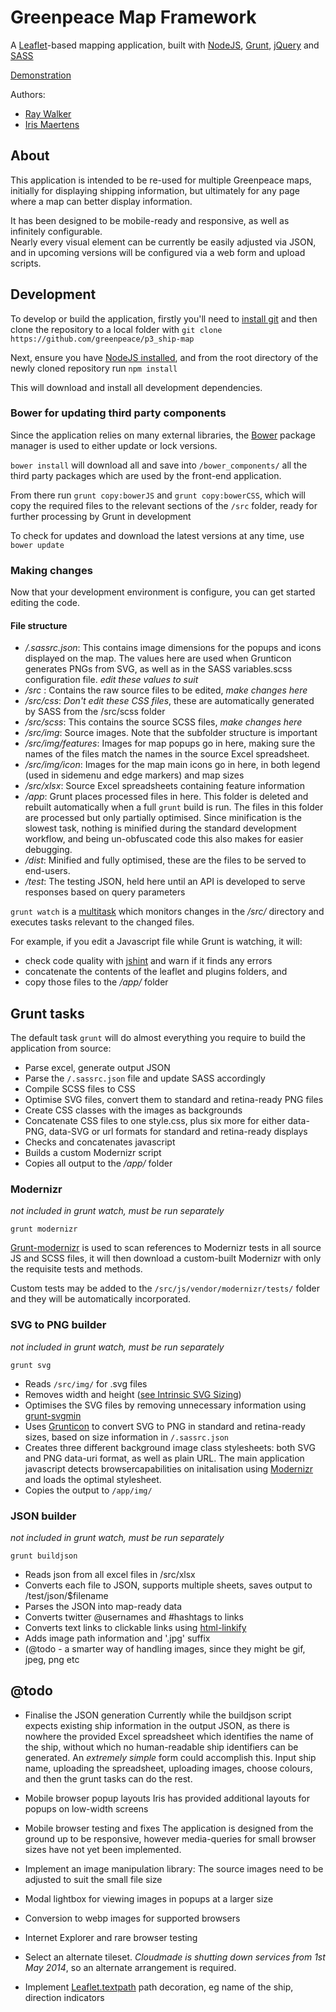 Greenpeace Map Framework
========================

A [Leaflet](http://leafletjs.com)-based mapping application, built with [NodeJS](https://nodejs.org), 
[Grunt](http://gruntjs.com), [jQuery](http://jquery.com/) and [SASS](http://sass-lang.com/)

[Demonstration](http://james.raywalker.it/ship-map/)

Authors:
* [Ray Walker](https://github.com/funkygibbing)
* [Iris Maertens](https://github.com/irisism)

## About

This application is intended to be re-used for multiple Greenpeace maps, initially for displaying shipping information, but ultimately for any page where
a map can better display information.

It has been designed to be mobile-ready and responsive, as well as infinitely configurable.  
Nearly every visual element can be currently be easily adjusted via JSON, and in upcoming 
versions will be configured via a web form and upload scripts.


## Development

To develop or build the application, firstly you'll need to [install git](https://help.github.com/articles/set-up-git)
 and then clone the repository to a local folder with ```git clone https://github.com/greenpeace/p3_ship-map```

Next, ensure you have [NodeJS installed](http://nodejs.org/download/), and from the root directory of the newly cloned repository run ```npm install```

This will download and install all development dependencies.


### Bower for updating third party components

Since the application relies on many external libraries, the [Bower](http://bower.io/) package manager 
is used to either update or lock versions.

```bower install```  will download all and save into ```/bower_components/``` all 
the third party packages which are used by the front-end application.

From there run ```grunt copy:bowerJS``` and ```grunt copy:bowerCSS```, which will copy the
required files to the relevant sections of the ```/src``` folder, ready for further 
processing by Grunt in development

To check for updates and download the latest versions at any time, use ```bower update```


### Making changes

Now that your development environment is configure, you can get started editing the code.

#### File structure

* */.sassrc.json*: This contains image dimensions for the popups and icons displayed on the map.
The values here are used when Grunticon generates PNGs from SVG, as well as in the SASS variables.scss configuration file. _edit these values to suit_
* */src* : Contains the raw source files to be edited, _make changes here_
* */src/css*: _Don't edit these CSS files_, these are automatically generated by SASS from the /src/scss folder
* */src/scss*: This contains the source SCSS files, _make changes here_
* */src/img*: Source images.  Note that the subfolder structure is important
* */src/img/features*: Images for map popups go in here, making sure the names of the files match the names in the source Excel spreadsheet.
* */src/img/icon*: Images for the map main icons go in here, in both legend (used in sidemenu and edge markers) and map sizes
* */src/xlsx*: Source Excel spreadsheets containing feature information
* */app*: Grunt places processed files in here. This folder is deleted and rebuilt automatically 
when a full ```grunt``` build is run. The files in this folder are processed but only partially optimised.
Since minification is the slowest task, nothing is minified during the standard 
development workflow, and being un-obfuscated code this also makes for easier debugging.
* */dist*: Minified and fully optimised, these are the files to be served to end-users.
* */test*: The testing JSON, held here until an API is developed to serve responses based on query parameters

```grunt watch``` is a [multitask](http://gruntjs.com/configuring-tasks) which 
monitors changes in the _/src/_ directory and executes tasks relevant to the changed files.

For example, if you edit a Javascript file while Grunt is watching, it will:

* check code quality with [jshint](https://github.com/gruntjs/grunt-contrib-jshint) and warn if it finds any errors
* concatenate the contents of the leaflet and plugins folders, and
* copy those files to the _/app/_ folder


## Grunt tasks

The default task ```grunt``` will do almost everything you require to build the application from source:

* Parse excel, generate output JSON
* Parse the ```/.sassrc.json``` file and update SASS accordingly
* Compile SCSS files to CSS
* Optimise SVG files, convert them to standard and retina-ready PNG files
* Create CSS classes with the images as backgrounds
* Concatenate CSS files to one style.css, plus six more for either data-PNG, data-SVG or url formats for standard and retina-ready displays
* Checks and concatenates javascript
* Builds a custom Modernizr script
* Copies all output to the _/app/_ folder

### Modernizr
_not included in grunt watch, must be run separately_

```grunt modernizr```

[Grunt-modernizr](https://github.com/doctyper/grunt-modernizr) is used to scan references to Modernizr tests in all source JS and SCSS files, it 
will then download a custom-built Modernizr with only the requisite tests and methods. 

Custom tests may be added to the ```/src/js/vendor/modernizr/tests/``` folder and they will be automatically incorporated.



### SVG to PNG builder
_not included in grunt watch, must be run separately_

```
grunt svg
```

* Reads ```/src/img/``` for .svg files
* Removes width and height ([see Intrinsic SVG Sizing](http://www.w3.org/Graphics/SVG/WG/wiki/Intrinsic_Sizing))
* Optimises the SVG files by removing unnecessary information using [grunt-svgmin](https://github.com/sindresorhus/grunt-svgmin)
* Uses [Grunticon](https://github.com/filamentgroup/grunticon) to convert SVG to PNG in standard and 
retina-ready sizes, based on size information in ```/.sassrc.json```
* Creates three different background image class stylesheets: both SVG and PNG data-uri format, as 
well as plain URL.  The main application javascript detects browsercapabilities on initalisation using 
[Modernizr](http://modernizr.com/) and loads the optimal stylesheet.
* Copies the output to ```/app/img/```


### JSON builder
_not included in grunt watch, must be run separately_

```
grunt buildjson
```

* Reads json from all excel files in /src/xlsx 
* Converts each file to JSON, supports multiple sheets, saves output to /test/json/$filename
* Parses the JSON into map-ready data
* Converts twitter @usernames and #hashtags to links
* Converts text links to clickable links using [html-linkify](https://github.com/parshap/html-linkify)
* Adds image path information and '.jpg' suffix 
* (@todo - a smarter way of handling images, since they might be gif, jpeg, png etc


## @todo

* Finalise the JSON generation
Currently while the buildjson script expects existing ship information in the output JSON, as there is nowhere the provided Excel spreadsheet which identifies the name of the ship, without which no human-readable ship identifiers can be generated.
An _extremely simple_ form could accomplish this. Input ship name, uploading the spreadsheet, uploading images, choose colours, and then the grunt tasks can do the rest.

* Mobile browser popup layouts
Iris has provided additional layouts for popups on low-width screens

* Mobile browser testing and fixes
The application is designed from the ground up to be responsive, however media-queries for small browser sizes have not yet been implemented.

* Implement an image manipulation library: 
The source images need to be adjusted to suit the small file size

* Modal lightbox for viewing images in popups at a larger size

* Conversion to webp images for supported browsers

* Internet Explorer and rare browser testing

* Select an alternate tileset.  *Cloudmade is shutting down services from 1st May 2014*, so an alternate arrangement is required.

* Implement [Leaflet.textpath](https://github.com/makinacorpus/Leaflet.TextPath) path decoration, eg name of the ship, direction indicators